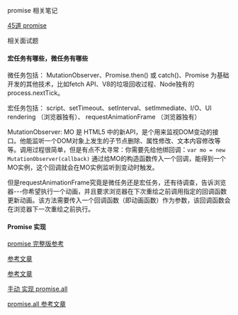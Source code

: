 
promise 相关笔记

[45道 promise](https://juejin.im/post/6844904077537574919)

相关面试题

####  宏任务有哪些，微任务有哪些

微任务包括： MutationObserver、Promise.then() 或 catch()、Promise 为基础开发的其他技术，比如fetch API、V8的垃圾回收过程、Node独有的process.nextTick。

宏任务包括： script、setTimeout、setInterval、setImmediate、I/O、UI rendering （浏览器独有）、 requestAnimationFrame （浏览器独有）

MutationObserver: MO 是 HTML5 中的新API，是个用来监视DOM变动的接口。他能监听一个DOM对象上发生的子节点删除、属性修改、文本内容修改等等。调用过程很简单，但是有点不太寻常：你需要先给他绑回调：`var mo = new MutationObserver(callback)` 通过给MO的构造函数传入一个回调，能得到一个MO实例，这个回调就会在MO实例监听到变动时触发。

但是requestAnimationFrame究竟是微任务还是宏任务，还有待调查，告诉浏览器---你希望执行一个动画，并且要求浏览器在下次重绘之前调用指定的回调函数更新动画。该方法需要传入一个回调函数（即动画函数）作为参数，该回调函数会在浏览器下一次重绘之前执行。

#### Promise 实现

[promise 完整版参考](https://juejin.im/post/6844903763178684430)

[参考文章](https://juejin.im/post/6850037281206566919)

[参考文章](https://github.com/careteenL/blog/issues/1)

[手动 实现 promise.all](./api-promise-all.js)

[promise.all 参考文章](https://juejin.im/post/6844904182017687559)












